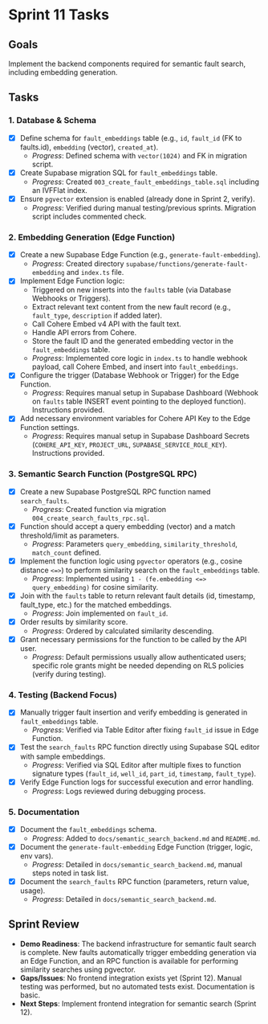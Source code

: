 # Sprint 11 Tasks

## Goals
Implement the backend components required for semantic fault search, including embedding generation.

## Tasks

### 1. Database & Schema
- [x] Define schema for `fault_embeddings` table (e.g., `id`, `fault_id` (FK to faults.id), `embedding` (vector), `created_at`).
  - *Progress*: Defined schema with `vector(1024)` and FK in migration script.
- [x] Create Supabase migration SQL for `fault_embeddings` table.
  - *Progress*: Created `003_create_fault_embeddings_table.sql` including an IVFFlat index.
- [x] Ensure `pgvector` extension is enabled (already done in Sprint 2, verify).
  - *Progress*: Verified during manual testing/previous sprints. Migration script includes commented check.

### 2. Embedding Generation (Edge Function)
- [x] Create a new Supabase Edge Function (e.g., `generate-fault-embedding`).
  - *Progress*: Created directory `supabase/functions/generate-fault-embedding` and `index.ts` file.
- [x] Implement Edge Function logic:
    - Triggered on new inserts into the `faults` table (via Database Webhooks or Triggers).
    - Extract relevant text content from the new fault record (e.g., `fault_type`, `description` if added later).
    - Call Cohere Embed v4 API with the fault text.
    - Handle API errors from Cohere.
    - Store the fault ID and the generated embedding vector in the `fault_embeddings` table.
  - *Progress*: Implemented core logic in `index.ts` to handle webhook payload, call Cohere Embed, and insert into `fault_embeddings`.
- [x] Configure the trigger (Database Webhook or Trigger) for the Edge Function.
  - *Progress*: Requires manual setup in Supabase Dashboard (Webhook on `faults` table INSERT event pointing to the deployed function). Instructions provided.
- [x] Add necessary environment variables for Cohere API Key to the Edge Function settings.
  - *Progress*: Requires manual setup in Supabase Dashboard Secrets (`COHERE_API_KEY`, `PROJECT_URL`, `SUPABASE_SERVICE_ROLE_KEY`). Instructions provided.

### 3. Semantic Search Function (PostgreSQL RPC)
- [x] Create a new Supabase PostgreSQL RPC function named `search_faults`.
  - *Progress*: Created function via migration `004_create_search_faults_rpc.sql`.
- [x] Function should accept a query embedding (vector) and a match threshold/limit as parameters.
  - *Progress*: Parameters `query_embedding`, `similarity_threshold`, `match_count` defined.
- [x] Implement the function logic using `pgvector` operators (e.g., cosine distance `<=>`) to perform similarity search on the `fault_embeddings` table.
  - *Progress*: Implemented using `1 - (fe.embedding <=> query_embedding)` for cosine similarity.
- [x] Join with the `faults` table to return relevant fault details (id, timestamp, fault_type, etc.) for the matched embeddings.
  - *Progress*: Join implemented on `fault_id`.
- [x] Order results by similarity score.
  - *Progress*: Ordered by calculated similarity descending.
- [x] Grant necessary permissions for the function to be called by the API user.
  - *Progress*: Default permissions usually allow authenticated users; specific role grants might be needed depending on RLS policies (verify during testing).

### 4. Testing (Backend Focus)
- [x] Manually trigger fault insertion and verify embedding is generated in `fault_embeddings` table.
  - *Progress*: Verified via Table Editor after fixing `fault_id` issue in Edge Function.
- [x] Test the `search_faults` RPC function directly using Supabase SQL editor with sample embeddings.
  - *Progress*: Verified via SQL Editor after multiple fixes to function signature types (`fault_id`, `well_id`, `part_id`, `timestamp`, `fault_type`).
- [x] Verify Edge Function logs for successful execution and error handling.
  - *Progress*: Logs reviewed during debugging process.

### 5. Documentation
- [x] Document the `fault_embeddings` schema.
  - *Progress*: Added to `docs/semantic_search_backend.md` and `README.md`.
- [x] Document the `generate-fault-embedding` Edge Function (trigger, logic, env vars).
  - *Progress*: Detailed in `docs/semantic_search_backend.md`, manual steps noted in task list.
- [x] Document the `search_faults` RPC function (parameters, return value, usage).
  - *Progress*: Detailed in `docs/semantic_search_backend.md`.

## Sprint Review
- **Demo Readiness**: The backend infrastructure for semantic fault search is complete. New faults automatically trigger embedding generation via an Edge Function, and an RPC function is available for performing similarity searches using pgvector.
- **Gaps/Issues**: No frontend integration exists yet (Sprint 12). Manual testing was performed, but no automated tests exist. Documentation is basic.
- **Next Steps**: Implement frontend integration for semantic search (Sprint 12). 